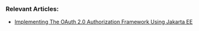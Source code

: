### Relevant Articles:

- [Implementing The OAuth 2.0 Authorization Framework Using Jakarta EE](https://www.baeldung.com/java-ee-oauth2-implementation)
